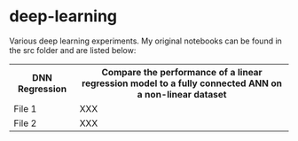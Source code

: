 # deep-learning
Various deep learning experiments. My original notebooks can be found in the src folder and are listed below:

<table>
  <tr>
    <th>DNN Regression</th>
    <th><span style="font-weight:bold">Compare the performance of a linear regression model to a fully connected  ANN on a non-linear dataset</span></th>
  </tr>
  <tr>
    <td>File 1</td>
    <td>XXX</td>
  </tr>
  <tr>
    <td>File 2</td>
    <td>XXX</td>
  </tr>
</table>
